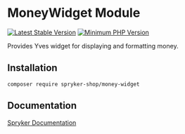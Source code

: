 # MoneyWidget Module
[![Latest Stable Version](https://poser.pugx.org/spryker-shop/money-widget/v/stable.svg)](https://packagist.org/packages/spryker-shop/money-widget)
[![Minimum PHP Version](https://img.shields.io/badge/php-%3E%3D%208.3-8892BF.svg)](https://php.net/)

Provides Yves widget for displaying and formatting money.

## Installation

```
composer require spryker-shop/money-widget
```

## Documentation

[Spryker Documentation](https://docs.spryker.com)
